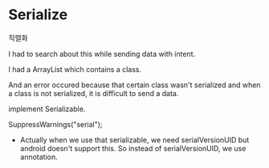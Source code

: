 # Serialize

직렬화

I had to search about this while sending data with intent.

I had a ArrayList which contains a class.

And an error occured because that certain class wasn't serialized and when a class is not serialized, it is difficult to send a data.

 implement Serializable.

SuppressWarnings("serial");

+ Actually when we use that serializable, we need serialVersionUID but android doesn't support this. So instead of serialVersionUID, we use annotation.